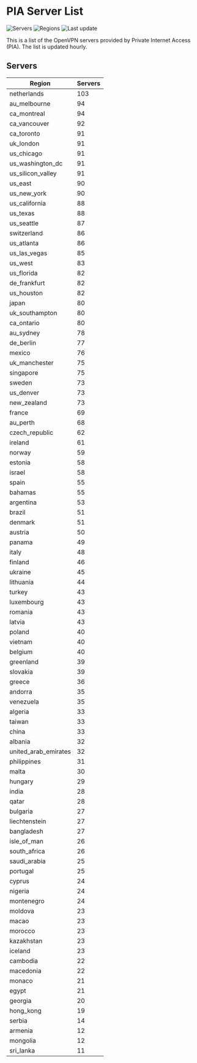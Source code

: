 # PIA Server List

![Servers](https://img.shields.io/badge/servers-5,018-blue) ![Regions](https://img.shields.io/badge/regions-97-blue) ![Last update](https://img.shields.io/badge/last_updated-Mon_Apr_29_06:00:52_UTC_2024-blue)

This is a list of the OpenVPN servers provided by Private Internet Access (PIA). The list is updated hourly.

## Servers
| Region               | Servers |
|----------------------|---------|
| netherlands | 103 |
| au_melbourne | 94 |
| ca_montreal | 94 |
| ca_vancouver | 92 |
| ca_toronto | 91 |
| uk_london | 91 |
| us_chicago | 91 |
| us_washington_dc | 91 |
| us_silicon_valley | 91 |
| us_east | 90 |
| us_new_york | 90 |
| us_california | 88 |
| us_texas | 88 |
| us_seattle | 87 |
| switzerland | 86 |
| us_atlanta | 86 |
| us_las_vegas | 85 |
| us_west | 83 |
| us_florida | 82 |
| de_frankfurt | 82 |
| us_houston | 82 |
| japan | 80 |
| uk_southampton | 80 |
| ca_ontario | 80 |
| au_sydney | 78 |
| de_berlin | 77 |
| mexico | 76 |
| uk_manchester | 75 |
| singapore | 75 |
| sweden | 73 |
| us_denver | 73 |
| new_zealand | 73 |
| france | 69 |
| au_perth | 68 |
| czech_republic | 62 |
| ireland | 61 |
| norway | 59 |
| estonia | 58 |
| israel | 58 |
| spain | 55 |
| bahamas | 55 |
| argentina | 53 |
| brazil | 51 |
| denmark | 51 |
| austria | 50 |
| panama | 49 |
| italy | 48 |
| finland | 46 |
| ukraine | 45 |
| lithuania | 44 |
| turkey | 43 |
| luxembourg | 43 |
| romania | 43 |
| latvia | 43 |
| poland | 40 |
| vietnam | 40 |
| belgium | 40 |
| greenland | 39 |
| slovakia | 39 |
| greece | 36 |
| andorra | 35 |
| venezuela | 35 |
| algeria | 33 |
| taiwan | 33 |
| china | 33 |
| albania | 32 |
| united_arab_emirates | 32 |
| philippines | 31 |
| malta | 30 |
| hungary | 29 |
| india | 28 |
| qatar | 28 |
| bulgaria | 27 |
| liechtenstein | 27 |
| bangladesh | 27 |
| isle_of_man | 26 |
| south_africa | 26 |
| saudi_arabia | 25 |
| portugal | 25 |
| cyprus | 24 |
| nigeria | 24 |
| montenegro | 24 |
| moldova | 23 |
| macao | 23 |
| morocco | 23 |
| kazakhstan | 23 |
| iceland | 23 |
| cambodia | 22 |
| macedonia | 22 |
| monaco | 21 |
| egypt | 21 |
| georgia | 20 |
| hong_kong | 19 |
| serbia | 14 |
| armenia | 12 |
| mongolia | 12 |
| sri_lanka | 11 |